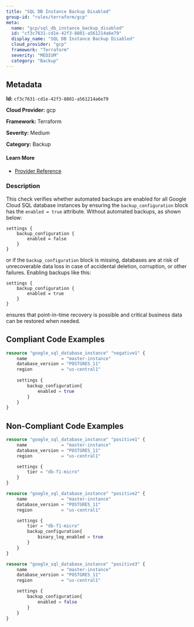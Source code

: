 ```yaml
---
title: "SQL DB Instance Backup Disabled"
group-id: "rules/terraform/gcp"
meta:
  name: "gcp/sql_db_instance_backup_disabled"
  id: "cf3c7631-cd1e-42f3-8801-a561214a6e79"
  display_name: "SQL DB Instance Backup Disabled"
  cloud_provider: "gcp"
  framework: "Terraform"
  severity: "MEDIUM"
  category: "Backup"
---
```

## Metadata

**Id:** `cf3c7631-cd1e-42f3-8801-a561214a6e79`

**Cloud Provider:** gcp

**Framework:** Terraform

**Severity:** Medium

**Category:** Backup

#### Learn More

 - [Provider Reference](https://registry.terraform.io/providers/hashicorp/google/latest/docs/resources/sql_database_instance)

### Description

 This check verifies whether automated backups are enabled for all Google Cloud SQL database instances by ensuring the `backup_configuration` block has the `enabled = true` attribute. Without automated backups, as shown below:

```
settings {
    backup_configuration {
        enabled = false
    }
}
```

or if the `backup_configuration` block is missing, databases are at risk of unrecoverable data loss in case of accidental deletion, corruption, or other failures. Enabling backups like this:

```
settings {
    backup_configuration {
        enabled = true
    }
}
```

ensures that point-in-time recovery is possible and critical business data can be restored when needed.


## Compliant Code Examples
```terraform
resource "google_sql_database_instance" "negative1" {
    name             = "master-instance"
    database_version = "POSTGRES_11"
    region           = "us-central1"
 
    settings {
        backup_configuration{
            enabled = true
        }
    }
}

```
## Non-Compliant Code Examples
```terraform
resource "google_sql_database_instance" "positive1" {
    name             = "master-instance"
    database_version = "POSTGRES_11"
    region           = "us-central1"

    settings {
        tier = "db-f1-micro"
    }
}

resource "google_sql_database_instance" "positive2" {
    name             = "master-instance"
    database_version = "POSTGRES_11"
    region           = "us-central1"

    settings {
        tier = "db-f1-micro"
        backup_configuration{
            binary_log_enabled = true
        }
    }
}

resource "google_sql_database_instance" "positive3" {
    name             = "master-instance"
    database_version = "POSTGRES_11"
    region           = "us-central1"

    settings {
        backup_configuration{
            enabled = false
        }
    }
}


```